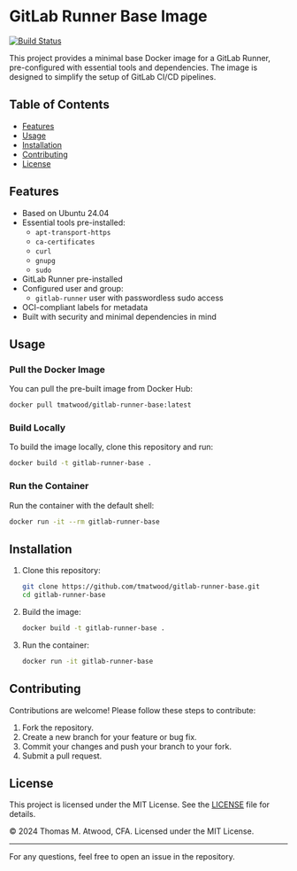 # GitLab Runner Base Image

[![Build Status](https://github.com/tmatwood/gitlab-runner-base/actions/workflows/build.yml/badge.svg)](https://github.com/tmatwood/gitlab-runner-base/actions)

This project provides a minimal base Docker image for a GitLab Runner, pre-configured with essential tools and dependencies. The image is designed to simplify the setup of GitLab CI/CD pipelines.

## Table of Contents

- [Features](#features)
- [Usage](#usage)
- [Installation](#installation)
- [Contributing](#contributing)
- [License](#license)

## Features

- Based on Ubuntu 24.04
- Essential tools pre-installed:
  - `apt-transport-https`
  - `ca-certificates`
  - `curl`
  - `gnupg`
  - `sudo`
- GitLab Runner pre-installed
- Configured user and group:
  - `gitlab-runner` user with passwordless sudo access
- OCI-compliant labels for metadata
- Built with security and minimal dependencies in mind

## Usage

### Pull the Docker Image

You can pull the pre-built image from Docker Hub:

```bash
docker pull tmatwood/gitlab-runner-base:latest
```

### Build Locally

To build the image locally, clone this repository and run:

```bash
docker build -t gitlab-runner-base .
```

### Run the Container

Run the container with the default shell:

```bash
docker run -it --rm gitlab-runner-base
```

## Installation

1. Clone this repository:
   ```bash
   git clone https://github.com/tmatwood/gitlab-runner-base.git
   cd gitlab-runner-base
   ```

2. Build the image:
   ```bash
   docker build -t gitlab-runner-base .
   ```

3. Run the container:
   ```bash
   docker run -it gitlab-runner-base
   ```

## Contributing

Contributions are welcome! Please follow these steps to contribute:

1. Fork the repository.
2. Create a new branch for your feature or bug fix.
3. Commit your changes and push your branch to your fork.
4. Submit a pull request.

## License

This project is licensed under the MIT License. See the [LICENSE](LICENSE) file for details.

© 2024 Thomas M. Atwood, CFA. Licensed under the MIT License.

---

For any questions, feel free to open an issue in the repository.
